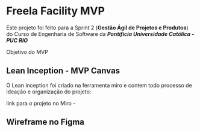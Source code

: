 # **Freela Facility MVP**

Este projeto foi feito para a Sprint 2 (**Gestão Ágil de Projetos e Produtos**) do Curso de Engenharia de Software da ***Pontíficia Universidade Católica - PUC RIO*** 

Objetivo do MVP 

## Lean Inception - MVP Canvas 

[](https://github.com/Penichezito/Freela-Facility-MVP-Sprint-2/blob/main/img/MVP-Canvas-FF.png)

O Lean inception foi criado na ferramenta miro e contem todo processo de ideação e organização do projeto:

link para o projeto no Miro - 

## Wireframe no Figma
